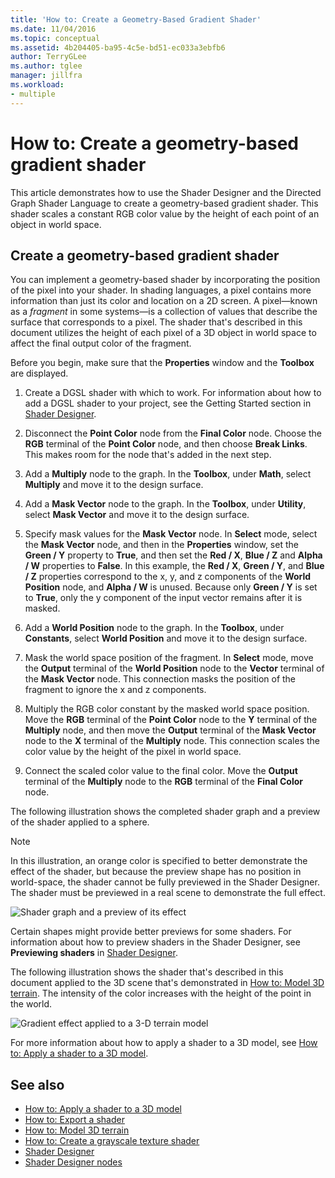 ```yaml
---
title: 'How to: Create a Geometry-Based Gradient Shader'
ms.date: 11/04/2016
ms.topic: conceptual
ms.assetid: 4b204405-ba95-4c5e-bd51-ec033a3ebfb6
author: TerryGLee
ms.author: tglee
manager: jillfra
ms.workload:
- multiple
---
```

# How to: Create a geometry-based gradient shader

This article demonstrates how to use the Shader Designer and the Directed Graph Shader Language to create a geometry-based gradient shader. This shader scales a constant RGB color value by the height of each point of an object in world space.

## Create a geometry-based gradient shader

You can implement a geometry-based shader by incorporating the position of the pixel into your shader. In shading languages, a pixel contains more information than just its color and location on a 2D screen. A pixel—known as a *fragment* in some systems—is a collection of values that describe the surface that corresponds to a pixel. The shader that's described in this document utilizes the height of each pixel of a 3D object in world space to affect the final output color of the fragment.

Before you begin, make sure that the **Properties** window and the **Toolbox** are displayed.

1. Create a DGSL shader with which to work. For information about how to add a DGSL shader to your project, see the Getting Started section in [Shader Designer](../designers/shader-designer.md).

2. Disconnect the **Point Color** node from the **Final Color** node. Choose the **RGB** terminal of the **Point Color** node, and then choose **Break Links**. This makes room for the node that's added in the next step.

3. Add a **Multiply** node to the graph. In the **Toolbox**, under **Math**, select **Multiply** and move it to the design surface.

4. Add a **Mask Vector** node to the graph. In the **Toolbox**, under **Utility**, select **Mask Vector** and move it to the design surface.

5. Specify mask values for the **Mask Vector** node. In **Select** mode, select the **Mask Vector** node, and then in the **Properties** window, set the **Green / Y** property to **True**, and then set the **Red / X**, **Blue / Z** and **Alpha / W** properties to **False**. In this example, the **Red / X**, **Green / Y**, and **Blue / Z** properties correspond to the x, y, and z components of the **World Position** node, and **Alpha / W** is unused. Because only **Green / Y** is set to **True**, only the y component of the input vector remains after it is masked.

6. Add a **World Position** node to the graph. In the **Toolbox**, under **Constants**, select **World Position** and move it to the design surface.

7. Mask the world space position of the fragment. In **Select** mode, move the **Output** terminal of the **World Position** node to the **Vector** terminal of the **Mask Vector** node. This connection masks the position of the fragment to ignore the x and z components.

8. Multiply the RGB color constant by the masked world space position. Move the **RGB** terminal of the **Point Color** node to the **Y** terminal of the **Multiply** node, and then move the **Output** terminal of the **Mask Vector** node to the **X** terminal of the **Multiply** node. This connection scales the color value by the height of the pixel in world space.

9. Connect the scaled color value to the final color. Move the **Output** terminal of the **Multiply** node to the **RGB** terminal of the **Final Color** node.

The following illustration shows the completed shader graph and a preview of the shader applied to a sphere.

> [!NOTE]
> In this illustration, an orange color is specified to better demonstrate the effect of the shader, but because the preview shape has no position in world-space, the shader cannot be fully previewed in the Shader Designer. The shader must be previewed in a real scene to demonstrate the full effect.

![Shader graph and a preview of its effect](../designers/media/digit-gradient-effect-graph.png)

Certain shapes might provide better previews for some shaders. For information about how to preview shaders in the Shader Designer, see **Previewing shaders** in [Shader Designer](../designers/shader-designer.md).

The following illustration shows the shader that's described in this document applied to the 3D scene that's demonstrated in [How to: Model 3D terrain](../designers/how-to-model-3-d-terrain.md). The intensity of the color increases with the height of the point in the world.

![Gradient effect applied to a 3&#45;D terrain model](../designers/media/digit-gradient-effect-result.png)

For more information about how to apply a shader to a 3D model, see [How to: Apply a shader to a 3D model](../designers/how-to-apply-a-shader-to-a-3-d-model.md).

## See also

- [How to: Apply a shader to a 3D model](../designers/how-to-apply-a-shader-to-a-3-d-model.md)
- [How to: Export a shader](../designers/how-to-export-a-shader.md)
- [How to: Model 3D terrain](../designers/how-to-model-3-d-terrain.md)
- [How to: Create a grayscale texture shader](../designers/how-to-create-a-grayscale-texture-shader.md)
- [Shader Designer](../designers/shader-designer.md)
- [Shader Designer nodes](../designers/shader-designer-nodes.md)
